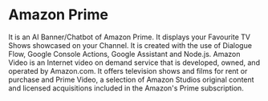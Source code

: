 # Amazon Prime
It is an AI Banner/Chatbot of Amazon Prime. It displays your Favourite TV Shows showcased on your Channel. It is created with the use of Dialogue Flow, Google Console Actions, Google Assistant and Node.js.
Amazon Video is an Internet video on demand service that is developed, owned, and operated by Amazon.com. It offers television shows and films for rent or purchase and Prime Video, a selection of Amazon Studios original content and licensed acquisitions included in the Amazon's Prime subscription.
